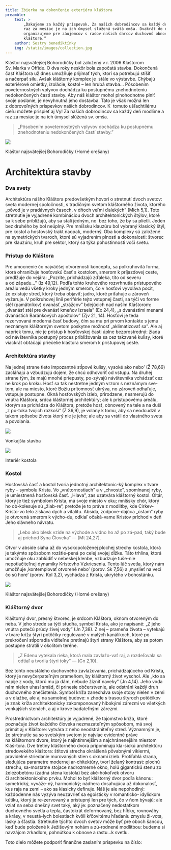 ```yaml
---
title: Zbierka na dokončenie exteriéru kláštora
preamble:
    text: >
        „Ďakujeme za každý príspevok. Za našich dobrodincov sa každý deň modlíme a
        raz za mesiac je na ich úmysel slúžená svätá omša. Dvakrát do roka
        organizujeme pre záujemcov s radov našich darcov duchovnú obnovu v našom
        kláštore.”
    author: Sestry benediktínky
    img: /static/images/collection.jpg
---
```


Kláštor najsvätejšej Bohorodičky bol založený v&nbsp;r.&nbsp;2006 Kláštorom Sv.&nbsp;Marka
v&nbsp;Offide. O&nbsp;dva roky neskôr bola započatá stavba. Dokončená časť Kláštora už dnes 
umožňuje prijímať tých, ktorí sa potrebujú stíšiť a&nbsp;načerpať silu. Avšak kláštorný komplex
je&nbsp; stále vo výstavbe. Chýbajú exteriérové omietky, izolácie, kostol – len hrubá stavba... 
Pôsobením poveternostných vplyvov dochádza ku&nbsp;postupnému znehodnoteniu nedokončených častí 
stavby. Aby&nbsp;náš kláštor mohol plnohodnotne plniť svoje poslanie, je&nbsp;nevyhnutná jeho 
dostavba. Táto je&nbsp;však možná len z&nbsp;dobrovoľných príspevkov našich dobrodincov. K&nbsp;
tomuto ušľachtilému cieľu môžete prispieť aj Vy! Za&nbsp;našich dobrodincov sa každý deň modlíme
a&nbsp; raz za&nbsp;mesiac je&nbsp;na&nbsp;ich úmysel slúžená sv.&nbsp;omša.

> „Pôsobením poveternostných vplyvov dochádza ku postupnému znehodnoteniu
> nedokončených častí stavby.”

<div class="image-full">
    <img src="/static/images/article01-1.jpg">
    <p>Kláštor najsvätejšej Bohorodičky (Horné orešany)</p>
</div>

# Architektúra stavby

### Dva svety

Architektúra nášho Kláštora predovšetkým hovorí o&nbsp;stretnutí dvoch svetov: sveta modernej 
spoločnosti, s&nbsp;tradičným svetom kláštorného života, ktorého „pôvod je&nbsp;v&nbsp;pradávnych 
časoch, v&nbsp;dňoch veľmi ďalekých” (Mich 5,1). Toto stretnutie je&nbsp;vyjadrené kombináciou 
dvoch architektonických štýlov, ktoré sa k&nbsp;sebe približujú, aby&nbsp;sa stali jedným, no&nbsp;
bez toho, že&nbsp;by&nbsp;sa plietli. Jeden bez druhého by&nbsp;bol neúplný. Pre mníšsku klauzúru 
bol vybraný klasický štýl, pre kostol a&nbsp;hosťovský trakt naopak, moderný. Oba komplexy sú 
založené na&nbsp;symetrických tvaroch, ktoré sú vyjadrením plnosti a&nbsp;dokonalosti: štvorec pre 
klauzúru, kruh pre sektor, ktorý sa týka pohostinnosti voči svetu.

### Prístup do Kláštora

Pre umocnenie čo najväčšej otvorenosti konceptu, sa polkruhovitá forma, ktorá ohraničuje hosťovskú časť s&nbsp;kostolom, smerom k&nbsp;príjazdovej ceste, predlžuje do&nbsp;vejára: „Pozrite, prichádzajú zďaleka, títo od&nbsp;severu a&nbsp;od&nbsp;západu…” (Iz 49,12). Podľa tohto kruhového rozvrhnutia prístupového areálu vedú všetky kroky jedným smerom, čo v&nbsp;hosťovi vyvoláva pocit, že&nbsp;existuje stred, ktorý treba objaviť; jadro, ktoré priťahuje a&nbsp;zároveň vyžaruje. V&nbsp;polkruhovej línii periférie tejto vstupnej časti, sa týči vo forme stél (pamätníkov) dvanásť „strážcov” bdejúcich nad&nbsp;naším Kláštorom: „dvanásť stél pre dvanásť kmeňov Izraela” (Ex 24,4), „s dvanástimi menami dvanástich Baránkových apoštolov” (Zjv 21, 14). Hosťovi je&nbsp;teda rezervovaná moderná časť budovy, čím sa&nbsp;mu pri prvom kontakte s&nbsp;jemu neznámym kláštorným svetom poskytne možnosť „aklimatizovať sa”. Ale aj napriek tomu, nie je&nbsp;prístup k&nbsp;hosťovskej časti úplne bezprostredný: žiada od&nbsp;návštevníka postupný proces približovania sa cez takzvané kulisy, ktoré viackrát obtáčajú priečelie kláštora smerom k&nbsp;prístupovej ceste.

### Architektúra stavby

Na jednej strane tieto impozantné stĺpové kulisy, vysoké ako nebo’ (Ž 78,69) zacláňajú a
vzbudzujú dojem, že chcú odhovoriť od vstupu. Na druhej strane tým, že majú mnohé priepusty,
po-zývajú návštevníka vchádzať cez ne krok po kroku. Hosť sa tak nestretne jedným vrzom s neznámym
sve-tom, ale na miesto, ktoré Božiu prítomnosť ukrýva, no zároveň odhaľuje, vstupuje postupne.
Okná hosťovských izieb, prirodzene, nesmerujú do vnútra Kláštora, srdca kláštornej architektúry;
ale k prístupovému areálu, ktorým sa prichádza do Kláštora, pretože hosť, obnovený na tele a na
duši „z po-toka tvojich rozkoší” (Ž 36,9), je volaný k tomu, aby sa neodcudzil v takom spôsobe
života ktorý nie je jeho; ale aby sa vrátil do vlastného sveta a povolania.

<div class="image-side-by-side">
    <div class="left">
        <img src="/static/images/article01-2.jpg">
        <p>Vonkajšia stavba</p>
    </div>
    <div class="right">
        <img src="/static/images/article01-3.jpg">
        <p>Interiér kostola</p>
    </div>
</div>

### Kostol

Hosťovská časť a kostol tvoria jednotný architektonic-ký komplex v tvare ryby – symbolu Krista. Vo
„vnútornostiach” a v „chvoste”, spomínanej ryby, je umiestnená hosťovská časť. „Hlava”, zas
uzatvára kláštorný kostol. Oltár, ktorý je tiež symbolom Krista, má svoje miesto v oku; mníšsky
chór, ktorý ho ob-kolesuje sú „žiab-re“, pretože je to práve z modlitby, kde Cirkev-Kristo-vo telo
získava dych a vitalitu. Absida, zodpove-dajúca „ústam“ ryby je otvorená smerom k výcho-du, odkiaľ
očaká-vame Kristov príchod v deň Jeho slávneho návratu.

> „Lebo ako blesk vzíde na východe a vidno ho až po zá-pad, taký bude aj príchod Syna Človeka”
> — (Mt 24,27).

Otvor v&nbsp;abside siaha až do&nbsp;vysokopoloženej plochej strechy kostola, ktorá je&nbsp;takýmto spôsobom rozštie-pená po&nbsp;celej svojej dĺžke. Táto trhlina, ktorá umožňuje oku zablúdiť v&nbsp;nebeskej klenbe, vzbudzuje tuše-nie nepotlačiteľnej dynamiky Kristovho Vzkriesenia. Tento lúč svetla, ktorý nám umožňuje ‚kontemplovať otvorené nebo’ (porov. Sk 7,56) a&nbsp;‚myslieť na&nbsp;veci čo sú hore’ (porov. Kol 3,2), vychádza z&nbsp;Krista, ukrytého v&nbsp;bohostánku.

<div class="image-full">
    <img src="/static/images/article01-4.jpg">
    <p>Kláštor najsvätejšej Bohorodičky (Horné orešany)</p>
</div>

### Kláštorný dvor

Kláštorný dvor, presný štvorec, je srdcom Kláštora, oknom otvoreným do neba. V jeho strede sa týči
studňa, symbol Krista, ako je napísané: „Z jeho vnútra potečú prúdy živej vody” (Jn 7,38). Z nej –
prameňa života – vytekajú v tvare kríža štyri potôčiky regulované v malých kanálikoch, ktoré po
prekročení stĺporadia viditeľne pretínajú štyri strany Kláštora, aby sa potom postupne stratili v
okolitom teréne.

> „Z Edenu vytekala rieka, ktorá mala zavlažo-vať raj, a rozdeľovala sa odtiaľ a tvorila štyri
> toky“
> — (Gn 2,10).

Bez tohto neustáleho duchovného zavlažovania, prichádzajúceho od&nbsp;Krista, ktorý je&nbsp;nevyčerpateľným prameňom, by&nbsp;kláštorný život vyschol. Ale „kto sa napije z&nbsp;vody, ktorú&nbsp;mu ja dám, nebude žízniť naveky” (Jn 4,14). Jeho voda nám nielen uhasí smäd, či&nbsp;prinesie občerstvenie, ale odstráni každý druh duchovného znečistenia. Symbol kríža zanecháva svoje stopy nielen v&nbsp;zemi a&nbsp;v&nbsp;dlažbe, ale aj na&nbsp;samotnej budove: v&nbsp;zhode s&nbsp;trasou štyroch potôčikov je&nbsp;znak kríža architektonicky zakomponovaný hlbokými zárezmi vo všetkých vonkajších stenách, a&nbsp;aj v&nbsp;krove badateľnými zárezmi.

Prostredníctvom architektúry je&nbsp;vyjadrené, že&nbsp;tajomstvo kríža, ktoré poznačuje život každého človeka nezmazateľným spôsobom, má svoj primát aj v&nbsp;Kláštore: vytvára z&nbsp;neho neodstrániteľný stred. Významným je, že&nbsp;stretnutie sa so svetským svetom je&nbsp;najviac evidentné práve na&nbsp;kláštornom dvore, ktorý je&nbsp;najintímnejším a&nbsp;najchránenejším miestom Kláš-tora. Dve tretiny kláštorného dvora pripomínajú kla-sickú architektúru stredovekého kláštora: štítová strecha okrášlená pôvabnými vikiermi, pravidelné striedanie murovaných stien s&nbsp;oknami izieb. Protiľahlá strana, sledujúca parametre modernej ar-chitektúry, tvorí želaný kontrast: plochú strechu, sa-mostatne stojace nadrozmerné okno, holú gigantickú stenu zo železobetónu (zadná stena kostola) bez aké-hokoľvek otvoru či&nbsp;architektonického prvku. Mohol to&nbsp;byť kláštorný dvor podľa kánonu: symetrický, vyváže-ný, harmonický; nádhera dosahujúca až dokonalosť, kus raja na&nbsp;zemi – ako sa klasicky definuje. Náš je&nbsp;ale nepohodlný: každodenne nás vyzýva neuzavrieť sa egoisticky v&nbsp;romanticko- idylickom kútiku, ktorý je&nbsp;re-zervovaný a&nbsp;prístupný len pre tých, čo v&nbsp;ňom bývajú; ale vziať na&nbsp;seba dnešný svet taký, aký je: poznačený nedostatkom duchovného svetla a&nbsp;tepla, častokrát deformovaný, bez hĺbky, rovnováhy a&nbsp;krásy, v&nbsp;neustá-lych bolestiach kvôli kŕčovitému hľadaniu zmyslu ži-vota, lásky a&nbsp;šťastia. Stretnutie týchto dvoch svetov môže byť pre oboch šancou, keď bude položené k&nbsp;Ježišovým nohám a&nbsp;zú-rodnené modlitbou: budeme si navzájom zrkadlom, pohnútkou k&nbsp;obnove a&nbsp;rastu…k svetlu.

Toto dielo môžete podporiť finančne zaslaním príspevku na číslo:

